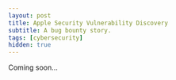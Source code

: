 ```yaml
---
layout: post
title: Apple Security Vulnerability Discovery
subtitle: A bug bounty story.
tags: [cybersecurity]
hidden: true
---
```

Coming soon...
